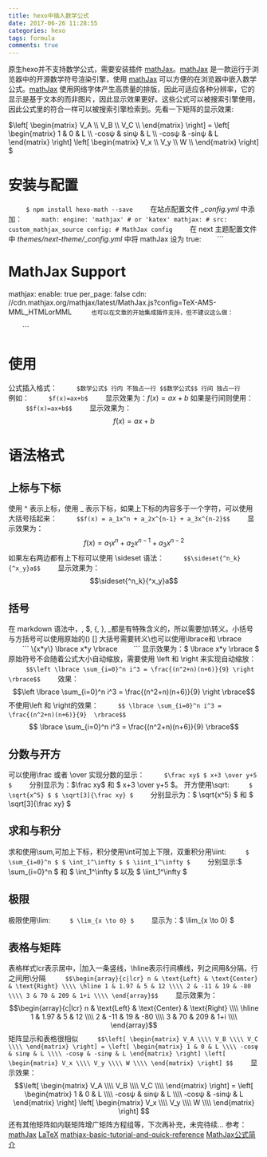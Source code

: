 ```yaml
---
title: hexo中插入数学公式
date: 2017-06-26 11:28:55
categories: hexo
tags: formula
comments: true
---
```

原生hexo并不支持数学公式，需要安装插件 [mathJax](https://www.mathjax.org/)。[mathJax](https://www.mathjax.org/) 是一款运行于浏览器中的开源数学符号渲染引擎，使用 [mathJax](https://www.mathjax.org/) 可以方便的在浏览器中嵌入数学公式。[mathJax](https://www.mathjax.org/) 使用网络字体产生高质量的排版，因此可适应各种分辨率，它的显示是基于文本的而非图片，因此显示效果更好。这些公式可以被搜索引擎使用，因此公式里的符合一样可以被搜索引擎检索到。先看一下矩阵的显示效果:

$\left[
\begin{matrix}
V_A \\\\
V_B \\\\
V_C \\\\
\end{matrix}
\right] =
\left[
\begin{matrix}
1 & 0 & L \\\\
-cosψ & sinψ & L \\\\
-cosψ & -sinψ & L
\end{matrix}
\right]
\left[
\begin{matrix}
V_x \\\\
V_y \\\\
W \\\\
\end{matrix}
\right] $

<!--more-->
# 安装与配置
　　```
 $ npm install hexo-math --save
　　```
在站点配置文件 *_config.yml* 中添加：
　　```
math:
  engine: 'mathjax' # or 'katex'
  mathjax:
    # src: custom_mathjax_source
    config:
      # MathJax config
　　```
在 next 主题配置文件中 *themes/next-theme/_config.yml* 中将 mathJax 设为 true:
　　```
# MathJax Support
mathjax:
  enable: true
  per_page: false
  cdn: //cdn.mathjax.org/mathjax/latest/MathJax.js?config=TeX-AMS-MML_HTMLorMML
　　```
也可以在文章的开始集成插件支持，但不建议这么做：
　　```
<script type="text/javascript"
   src="http://cdn.mathjax.org/mathjax/latest/MathJax.js?config=TeX-AMS-MML_HTMLorMML">
</script>
　　```
# 使用
公式插入格式：
　　```
$数学公式$ 行内 不独占一行
$$数学公式$$ 行间 独占一行
　　```
例如：
　　```
$f(x)=ax+b$
　　```
显示效果为：$f(x)=ax+b$
如果是行间则使用：
　　```
$$f(x)=ax+b$$
　　```
显示效果为：$$f(x)=ax+b$$
# 语法格式
## 上标与下标
使用 ^ 表示上标，使用 _ 表示下标，如果上下标的内容多于一个字符，可以使用大括号括起来：
　　```
$$f(x) = a_1x^n + a_2x^{n-1} + a_3x^{n-2}$$
　　```
显示效果为：$$f(x) = a_1x^n + a_2x^{n-1} + a_3x^{n-2}$$
如果左右两边都有上下标可以使用 \sideset 语法：
　　```
$$\sideset{^n_k}{^x_y}a$$
　　```
显示效果为：$$\sideset{^n_k}{^x_y}a$$


## 括号
在 markdown 语法中，\, $, {, }, _都是有特殊含义的，所以需要加\转义。小括号与方括号可以使用原始的() [] 大括号需要转义\也可以使用\lbrace和 \rbrace
　　```
\{x*y\}
\lbrace x*y \rbrace
　　```
显示效果为：$ \lbrace x*y \rbrace $
原始符号不会随着公式大小自动缩放，需要使用 \left 和 \right 来实现自动缩放：
　　```
$$\left \lbrace \sum_{i=0}^n i^3 = \frac{(n^2+n)(n+6)}{9} \right \rbrace$$
　　```
效果：
$$\left \lbrace \sum_{i=0}^n i^3 = \frac{(n^2+n)(n+6)}{9} \right \rbrace$$
不使用\left 和 \right的效果：
　　```
$$ \lbrace \sum_{i=0}^n i^3 = \frac{(n^2+n)(n+6)}{9}  \rbrace$$
　　```
$$ \lbrace \sum_{i=0}^n i^3 = \frac{(n^2+n)(n+6)}{9}  \rbrace$$
## 分数与开方
可以使用\frac 或者 \over 实现分数的显示：
　　```
$\frac xy$
$ x+3 \over y+5 $
　　```
分别显示为：$\frac xy$ 和 $ x+3 \over y+5 $。
开方使用\sqrt:
　　```
$ \sqrt{x^5} $
$ \sqrt[3]{\frac xy} $
　　```
分别显示为：$ \sqrt{x^5} $ 和 $ \sqrt[3]{\frac xy} $
## 求和与积分
求和使用\sum,可加上下标，积分使用\int可加上下限，双重积分用\iint:
　　```
$ \sum_{i=0}^n $
$ \int_1^\infty $
$ \iint_1^\infty $
　　```
分别显示:$ \sum_{i=0}^n $ 和 $ \int_1^\infty $ 以及 $ \iint_1^\infty $
## 极限
极限使用\lim:
　　```
$ \lim_{x \to 0} $
　　```
显示为：$ \lim_{x \to 0} $

## 表格与矩阵
表格样式lcr表示居中，|加入一条竖线，\hline表示行间横线，列之间用&分隔，行之间用\\分隔
　　```
$$\begin{array}{c|lcr}
n & \text{Left} & \text{Center} & \text{Right} \\\\
\hline
1 & 1.97 & 5 & 12 \\\\
2 & -11 & 19 & -80 \\\\
3 & 70 & 209 & 1+i \\\\
\end{array}$$
　　```
显示效果为：$$\begin{array}{c|lcr}
n & \text{Left} & \text{Center} & \text{Right} \\\\
\hline
1 & 1.97 & 5 & 12 \\\\
2 & -11 & 19 & -80 \\\\
3 & 70 & 209 & 1+i \\\\
\end{array}$$
矩阵显示和表格很相似
　　```
$$\left[
\begin{matrix}
V_A \\\\
V_B \\\\
V_C \\\\
\end{matrix}
\right] =
\left[
\begin{matrix}
1 & 0 & L \\\\
-cosψ & sinψ & L \\\\
-cosψ & -sinψ & L
\end{matrix}
\right]
\left[
\begin{matrix}
V_x \\\\
V_y \\\\
W \\\\
\end{matrix}
\right] $$
　　```
显示效果：　
$$\left[
\begin{matrix}
V_A \\\\
V_B \\\\
V_C \\\\
\end{matrix}
\right] =
\left[
\begin{matrix}
1 & 0 & L \\\\
-cosψ & sinψ & L \\\\
-cosψ & -sinψ & L
\end{matrix}
\right]
\left[
\begin{matrix}
V_x \\\\
V_y \\\\
W \\\\
\end{matrix}
\right] $$
还有其他矩阵如内联矩阵增广矩阵方程组等，下次再补充，未完待续...
参考：
[mathJax](https://www.mathjax.org)
[LaTeX](http://mohu.org/info/symbols/symbols.htm)
[mathjax-basic-tutorial-and-quick-reference](https://math.meta.stackexchange.com/questions/5020/mathjax-basic-tutorial-and-quick-reference/5044)
[MathJax公式简介](http://mlworks.cn/posts/introduction-to-mathjax-and-latex-expression)




